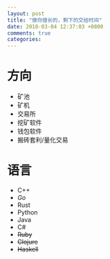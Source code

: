 ```yaml
---
layout: post
title: "做你擅长的，剩下的交给时间"
date: 2018-03-04 12:37:03 +0800
comments: true
categories: 
---
```

# 方向

  - 矿池
  - 矿机
  - 交易所
  - 挖矿软件
  - 钱包软件
  - 搬砖套利/量化交易

# 语言

  - C++
  - *Go*
  - Rust
  - Python
  - Java
  - C#
  - <del>Ruby</del>
  - <del>Clojure</del>
  - <del>Haskell</del>


